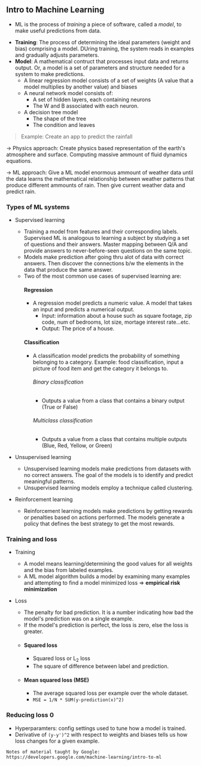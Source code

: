 ## Intro to Machine Learning
 
- ML is the process of *training* a piece of software, called a *model*, to make useful predictions from data.

+ **Training**: The process of determining the ideal parameters (weight and bias) comprising a model. DUring training, the system reads in examples and gradually adjusts parameters. 
+ **Model**: A mathematical contruct that processes input data and returns output. Or, a model is a set of parameters and structure needed for a system to make predictions. 
    + A linear regression model consists of a set of weights (A value that a model multiplies by another value) and biases
    + A neural network model consists of:
        * A set of hidden layers, each containing neurons
        * The W and B associated with each neuron.
    + A decision tree model 
        * The shape of the tree
        * The condition and leaves
> Example: Create an app to predict the rainfall

-> Physics approach: Create physics based representation of the earth's atmosphere and surface. Computing massive ammount of fluid dynamics equations. 

-> ML approach: Give a ML model enormous ammount of weather data until the data learns the mathematical relationship between weather patterns that produce different ammounts of rain. Then give current weather data and predict rain. 

### Types of ML systems

+ Supervised learning 
    - Training a model from features and their corresponding labels. Supervised ML is analogous to learning a subject by studying a set of questions and their answers. Master mapping between Q/A and provide answers to never-before-seen questions on the same topic. 
    - Models make prediction after going thru alot of data with correct answers. Then discover the connections b/w the elements in the data that produce the same answer. 
    - Two of the most common use cases of supervised learning are:
        #### Regression
        - A regression model predicts a numeric value. A model that takes an input and predicts a numerical output.
            - Input: information about a house such as square footage, zip code, num of bedrooms, lot size, mortage interest rate...etc.
            - Output: The price of a house.
        #### Classification 
        - A classification model predicts the probability of something belonging to a category. Example: food classification, input a picture of food item and get the category it belongs to. 
            ###### Binary classification
            - Outputs a value from a class that contains a binary output (True or False)
            ###### Multiclass classification 
            - Outputs a value from a class that contains multiple outputs (Blue, Red, Yellow, or Green)       

+ Unsupervised learning 
    - Unsupervised learning models make predictions from datasets with no correct answers. The goal of the models is to identify and predict meaningful patterns.
    - Unsupervised learning models employ a technique called clustering. 

+ Reinforcement learning
    - Reinforcement learning models make predictions by getting rewards or penalties based on actions performed. The models generate a policy that defines the best strategy to get the most rewards. 

### Training and loss

+ Training
    - A model means learning/determining the good values for all weights and the bias from labeled examples. 
    - A ML model algorithm builds a model by examining many examples and attempting to find a model minimized loss => **empirical risk minimization**
    
+ Loss
    - The penalty for bad prediction. It is a number indicating how bad the model's prediction was on a single example. 
    - If the model's prediction is perfect, the loss is zero, else the loss is greater. 
    - #### Squared loss
        - Squared loss or L<sub>2</sub> loss
        - The square of difference between label and prediction. 
    - #### Mean squared loss (MSE)
        - The average squared loss per example over the whole dataset. 
        - `MSE = 1/N * SUM(y-prediction(x)^2)`

### Reducing loss 0

+ Hyperparamters: config settings used to tune how a model is trained.
+ Derivative of `(y-y')^2` with respect to weights and biases tells us how loss changes for a given example.
        
```
Notes of material taught by Google: https://developers.google.com/machine-learning/intro-to-ml
```
